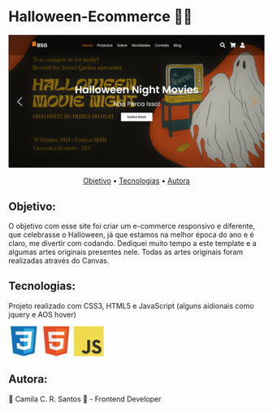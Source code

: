 # Halloween-Ecommerce 🎃👻

<img src="./media/print.png" alt="print mostrando na prática">

<br>
<p align="center">
 <a href="#objetivo">Objetivo</a> • 
 <a href="#tecnologias">Tecnologias</a> • 
 <a href="#autora">Autora</a>
</p>
<h2 id="objetivo">Objetivo:</h2>
<p>
O objetivo com esse site foi criar um e-commerce responsivo e diferente, que celebrasse o Halloween, já que estamos na melhor época do ano e é claro, me divertir com codando. Dediquei muito tempo a este template e a algumas artes originais presentes nele. Todas as artes originais foram realizadas através do Canvas.
</p>
<h2 id="tecnologias">Tecnologias:</h2>
<p>
Projeto realizado com CSS3, HTML5 e JavaScript (alguns aidionais como jquery e AOS hover)
</p>
<img alt="CSS" src="https://github.com/devicons/devicon/raw/master/icons/css3/css3-original.svg" width="60" height="60"  /> <img alt="HTML" src="https://github.com/devicons/devicon/raw/master/icons/html5/html5-original.svg" width="60" height="60" />
<img alt="JS" src="https://github.com/devicons/devicon/raw/master/icons/javascript/javascript-original.svg"  width="60" height="60"  />
<h2 id="autora">Autora:</h2>
<p>
👻 Camila C. R. Santos 🎃 - Frontend Developer
</p>
